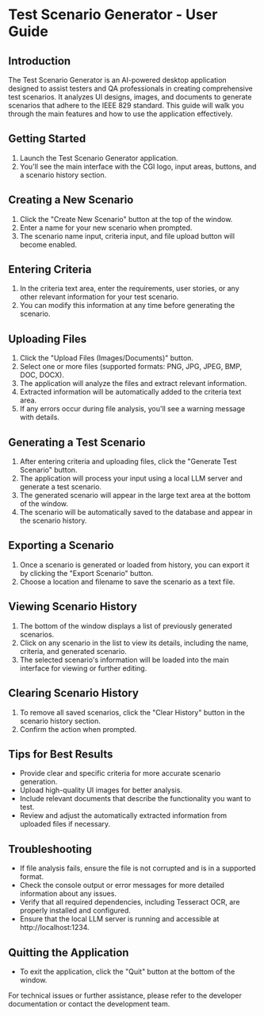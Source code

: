 # Test Scenario Generator - User Guide

## Introduction
The Test Scenario Generator is an AI-powered desktop application designed to assist testers and QA professionals in creating comprehensive test scenarios. It analyzes UI designs, images, and documents to generate scenarios that adhere to the IEEE 829 standard. This guide will walk you through the main features and how to use the application effectively.

## Getting Started
1. Launch the Test Scenario Generator application.
2. You'll see the main interface with the CGI logo, input areas, buttons, and a scenario history section.

## Creating a New Scenario
1. Click the "Create New Scenario" button at the top of the window.
2. Enter a name for your new scenario when prompted.
3. The scenario name input, criteria input, and file upload button will become enabled.

## Entering Criteria
1. In the criteria text area, enter the requirements, user stories, or any other relevant information for your test scenario.
2. You can modify this information at any time before generating the scenario.

## Uploading Files
1. Click the "Upload Files (Images/Documents)" button.
2. Select one or more files (supported formats: PNG, JPG, JPEG, BMP, DOC, DOCX).
3. The application will analyze the files and extract relevant information.
4. Extracted information will be automatically added to the criteria text area.
5. If any errors occur during file analysis, you'll see a warning message with details.

## Generating a Test Scenario
1. After entering criteria and uploading files, click the "Generate Test Scenario" button.
2. The application will process your input using a local LLM server and generate a test scenario.
3. The generated scenario will appear in the large text area at the bottom of the window.
4. The scenario will be automatically saved to the database and appear in the scenario history.

## Exporting a Scenario
1. Once a scenario is generated or loaded from history, you can export it by clicking the "Export Scenario" button.
2. Choose a location and filename to save the scenario as a text file.

## Viewing Scenario History
1. The bottom of the window displays a list of previously generated scenarios.
2. Click on any scenario in the list to view its details, including the name, criteria, and generated scenario.
3. The selected scenario's information will be loaded into the main interface for viewing or further editing.

## Clearing Scenario History
1. To remove all saved scenarios, click the "Clear History" button in the scenario history section.
2. Confirm the action when prompted.

## Tips for Best Results
- Provide clear and specific criteria for more accurate scenario generation.
- Upload high-quality UI images for better analysis.
- Include relevant documents that describe the functionality you want to test.
- Review and adjust the automatically extracted information from uploaded files if necessary.

## Troubleshooting
- If file analysis fails, ensure the file is not corrupted and is in a supported format.
- Check the console output or error messages for more detailed information about any issues.
- Verify that all required dependencies, including Tesseract OCR, are properly installed and configured.
- Ensure that the local LLM server is running and accessible at http://localhost:1234.

## Quitting the Application
- To exit the application, click the "Quit" button at the bottom of the window.

For technical issues or further assistance, please refer to the developer documentation or contact the development team.
